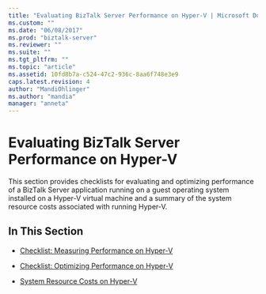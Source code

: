 ```yaml
---
title: "Evaluating BizTalk Server Performance on Hyper-V | Microsoft Docs"
ms.custom: ""
ms.date: "06/08/2017"
ms.prod: "biztalk-server"
ms.reviewer: ""
ms.suite: ""
ms.tgt_pltfrm: ""
ms.topic: "article"
ms.assetid: 10fd8b7a-c524-47c2-936c-8aa6f748e3e9
caps.latest.revision: 4
author: "MandiOhlinger"
ms.author: "mandia"
manager: "anneta"
---
```

# Evaluating BizTalk Server Performance on Hyper-V
This section provides checklists for evaluating and optimizing performance of a BizTalk Server application running on a guest operating system installed on a Hyper-V virtual machine and a summary of the system resource costs associated with running Hyper-V.  
  
## In This Section  
  
-   [Checklist: Measuring Performance on Hyper-V](../technical-guides/checklist-measuring-performance-on-hyper-v.md)  
  
-   [Checklist: Optimizing Performance on Hyper-V](~/technical-guides/checklist-optimizing-performance-on-hyper-v.md)  
  
-   [System Resource Costs on Hyper-V](../technical-guides/system-resource-costs-on-hyper-v.md)